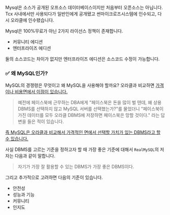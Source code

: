 
Mysql은 소스가 공개된 오프소스 데이터베이스이지만 처음부터 오픈소스는 아닙니다. Tcx 사내에서만 사용되다가 일반인에게 공개됐고 썬마이크로즈시스템에 인수되고, 다시 오라클에 인수됐습니다.

Mysql은 100%무료가 아닌 2가지 라이선스 정책이 존재합니다.
- 커뮤니티 에디션
- 엔터프라이즈 에디션

둘의 소스코드는 차이가 없지만 엔터프라이즈 에디션은 소스코드 수정이 가능합니다.

### ✅ 왜 MySQL인가?

MySQL의 경쟁령은 무엇이고 왜 MySQL을 사용해야 할까요? 오라클과 비교하면 <U>가격이나 비용면에서 이점이 있습니다.</U> 
> 예전에 페이스북에 근무하는 DBA에게 "페이스북은 돈을 많이 벌 텐데, 왜 상용 DBMS를 선택하지 않고 MySQL 서버를 선택했는가?"를 물었더니 "페이스북이 가진 데이터를 모두 오라클 DBMS에 저장하면 페이스북은 망할 것이다." 라는 답변을 들은 적이 있습니다.

<u>즉 MySQL은 오라클과 비교해서 가격적인 면에서 선택할 가치가 있는 DBMS라고 할 수 있습니다.</u>

사실 DBMS를 고르는 기준을 정하고자 할 때 가장 좋은 기준에 대해서 `RealMySQL`의 저자는 다음과 같이 말합니다. 
> 자기가 가장 잘 활용할 수 있는 DBMS가 가장 좋은 DBMS이다.

그리고 추가적으로 고려하면 다음의 기준이 있습니다.
- 안전성
- 성능과 기능
- 커뮤니티
- 인지도

